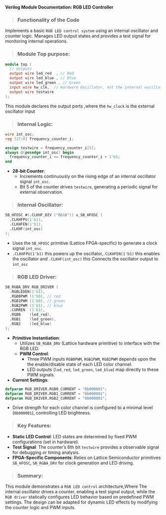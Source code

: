 **Verilog Module Documentation: RGB LED Controller**  

> ### **Functionality of the Code**
Implements a basic `RGB LED control system` using an internal oscillator and counter logic. Manages LED output states and provides a test signal for monitoring internal operations. 

> ### **Module Top purpose**:
```verilog
module top (  
  // outputs  
  output wire led_red  , // Red  
  output wire led_blue , // Blue  
  output wire led_green , // Green  
  input wire hw_clk,  // Hardware Oscillator, not the internal oscillator  
  output wire testwire  
);
```
This module declares the output ports ,where the `hw_clock` is the external oscillator input


> ### **Internal Logic**: 
```verilog
wire int_osc;  
reg [27:0] frequency_counter_i;  

assign testwire = frequency_counter_i[5];
always @(posedge int_osc) begin  
  frequency_counter_i <= frequency_counter_i + 1'b1;  
end
``` 
+ **28-bit Counter**:  
  + Increments continuously on the rising edge of an internal oscillator signal `int_osc`.  
  + Bit 5 of the counter drives `testwire`, generating a periodic signal for external observation.  

> ### **Internal Oscillator**:  
```verilog
SB_HFOSC #(.CLKHF_DIV ("0b10")) u_SB_HFOSC (   
  .CLKHFPU(1'b1),   
  .CLKHFEN(1'b1),   
  .CLKHF(int_osc)  
);  
```
+ Uses the `SB_HFOSC` primitive (Lattice FPGA-specific) to generate a clock signal `int_osc`.  
+ `.CLKHFPU(1'b1)` this powers up the oscillator,`.CLKHFEN(1'b1)` this enables the oscillator and `.CLKHF(int_osc)` this Connects the oscillator output to `int_osc`


>### **RGB LED Driver**:  
```verilog
SB_RGBA_DRV RGB_DRIVER (  
  .RGBLEDEN(1'b1),  
  .RGB0PWM (1'b0), // red  
  .RGB1PWM (1'b0), // green  
  .RGB2PWM (1'b1), // blue  
  .CURREN  (1'b1),  
  .RGB0    (led_red),   
  .RGB1    (led_green),  
  .RGB2    (led_blue)  
);  
```
+ **Primitive Instantiation**:  
  + Utilizes `SB_RGBA_DRV` (Lattice hardware primitive) to interface with the RGB LED.  
  + **PWM Control**:  
    + Three PWM inputs `RGB0PWM`, `RGB1PWM`, `RGB2PWM` depends upon the the enable/disable state of each LED color channel.  
    + LED outputs (`led_red`, `led_green`, `led_blue`) map directly to these PWM signals.  
+ **Current Settings**: 
```verilog
defparam RGB_DRIVER.RGB0_CURRENT = "0b000001";  
defparam RGB_DRIVER.RGB1_CURRENT = "0b000001";  
defparam RGB_DRIVER.RGB2_CURRENT = "0b000001";  
``` 
  +  Drive strength for each color channel is configured to a minimal level (`0b000001`), controlling LED brightness.  


>### **Key Features**:  
+ **Static LED Control**: LED states are determined by fixed PWM configurations (set in hardware).  
+ **Test Signal**: The counter’s 6th bit `testwire` provides a observable signal for debugging or timing analysis.  
+ **FPGA-Specific Components**: Relies on Lattice Semiconductor primitives `SB_HFOSC`, `SB_RGBA_DRV` for clock generation and LED driving.  


>### **Summary**:  
This module demonstrates a `RGB LED control` architecture,Where The internal oscillator drives a counter, enabling a test signal output, while the ` RGB driver` statically configures LED behavior based on predefined PWM settings. The design can be adapted for dynamic LED effects by modifying the counter logic and PWM inputs.
